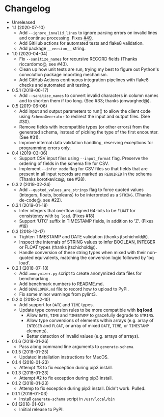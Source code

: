 # Changelog

* Unreleased
* 1.1 (2020-07-10)
    * Add `--ignore_invalid_lines` to ignore parsing errors on invalid lines
      and continue processing. Fixes
      [#49](https://github.com/bxparks/bigquery-schema-generator/issues/49).
    * Add GitHub actions for automated tests and flake8 validation.
    * Add package `__version__` string.
* 1.0 (2020-04-04)
    * Fix `--sanitize_names` for recursive RECORD fields (Thanks riccardomc@,
      see #43).
    * Clean up how unit tests are run, trying my best to figure out
      Python's convolution package importing mechanism.
    * Add GitHub Actions continuous integration pipelines with flake8 checks and
      automated unit testing.
* 0.5.1 (2019-06-17)
    * Add `--sanitize_names` to convert invalid characters in column names and
      to shorten them if too long. (See #33; thanks jonwarghed@).
* 0.5 (2019-06-06)
    * Add input and output parameters to run() to allow the client code using
      `SchemaGenerator` to redirect the input and output files. (See #30).
    * Remove fields with incompatible types (or other errors) from the generated
      schema, instead of picking the type of the first encounter. (See #31).
    * Improve internal data validation handling, reserving exceptions for
      programming errors only.
* 0.4 (2019-03-06)
    * Support CSV input files using `--input_format` flag. Preserve
      the ordering of fields in the schema file for CSV.
    * Implement `--infer_mode` flag for CSV files so that fields that are
      present in all input records are marked as `REQUIRED` in the schema
      (Thanks korotkevics@, see #28).
* 0.3.2 (2019-02-24)
    * Add `--quoted_values_are_strings` flag to force quoted values (integers,
      floats, booleans) to be interpreted as a `STRING`. (Thanks de-code@,
      see #22).
* 0.3.1 (2019-01-18)
    * Infer integers that overflow signed 64-bits to be `FLOAT` for
      consistency with `bq load`. (Fixes #18)
    * Support 'UTC' suffix in TIMESTAMP fields, in addition to 'Z'. (Fixes #19)
* 0.3 (2018-12-17)
    * Tighten TIMESTAMP and DATE validation (thanks jtschichold@).
    * Inspect the internals of STRING values to infer BOOLEAN, INTEGER or FLOAT
      types (thanks jtschichold@).
    * Handle conversion of these string types when mixed with their non-quoted
      equivalents, matching the conversion logic followed by 'bq load'.
* 0.2.1 (2018-07-18)
    * Add `anonymizer.py` script to create anonymized data files for
      benchmarking.
    * Add benchmark numbers to README.md.
    * Add `DEVELOPER.md` file to record how to upload to PyPI.
    * Fix some minor warnings from pylint3.
* 0.2.0 (2018-02-10)
    * Add support for `DATE` and `TIME` types.
    * Update type conversion rules to be more compatible with **bq load**.
        * Allow `DATE`, `TIME` and `TIMESTAMP` to gracefully degrade to
          `STRING`.
        * Allow type conversions of elements within arrays
          (e.g. array of `INTEGER` and `FLOAT`, or array of mixed `DATE`,
          `TIME`, or `TIMESTAMP` elements).
        * Better detection of invalid values (e.g. arrays of arrays).
* 0.1.6 (2018-01-26)
    * Pass along command line arguments to `generate-schema`.
* 0.1.5 (2018-01-25)
    * Updated installation instructions for MacOS.
* 0.1.4 (2018-01-23)
    * Attempt #3 to fix exception during pip3 install.
* 0.1.3 (2018-01-23)
    * Attempt #2 to fix exception during pip3 install.
* 0.1.2 (2018-01-23)
    * Attemp to fix exception during pip3 install. Didn't work. Pulled.
* 0.1.1 (2018-01-03)
    * Install `generate-schema` script in `/usr/local/bin`
* 0.1 (2018-01-02)
    * Iniitial release to PyPI.
